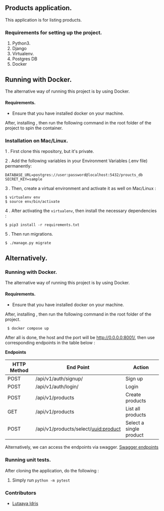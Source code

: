 ## Products application.

This application is for listing products.


### Requirements for setting up the project.

1. Python3. 
2. Django
3. Virtualenv.
4. Postgres DB
5. Docker

## Running with Docker.

The alternative way of running this project is by using Docker.

#### Requirements.

- Ensure that you have installed docker on your machine.

After, installing , then run the following command in the root folder of the 
project to spin the container.

### Installation on Mac/Linux.

1 . First clone this repository, but it's private.


2 . Add the following variables in your Environment Variables (.env file) permanently:

```
DATABASE_URL=postgres://user:password@localhost:5432/proucts_db
SECRET_KEY=sample
```


3 . Then, create a virtual environment and activate it as well on Mac/Linux :

```
$ virtualenv env
$ source env/bin/activate
```

4 . After activating the `virtualenv`, then install the necessary dependencies :

```
$ pip3 install -r requirements.txt
```

5 . Then run migrations. 

```
$ ./manage.py migrate
```

## Alternatively.

### Running with Docker.


The alternative way of running this project is by using Docker.

#### Requirements.

- Ensure that you have installed docker on your machine.

After, installing , then run the following command in the root folder of the 
project.


```
 $ docker compose up
```

After all is done, the host and the port will be http://0.0.0.0:8001/, then use corresponding endpoints in the table below :

**Endpoints**

| HTTP Method | End Point                              | Action                  |
|-------------|----------------------------------------|-------------------------|
| POST        | /api/v1/auth/signup/                   | Sign up                 |
| POST        | /api/v1/auth/login/                    | Login                   |
| POST        | /api/v1/products                       | Create products         |
| GET         | /api/v1/products                       | List all products       |
| POST        | /api/v1/products/select/<uuid:product> | Select a single product |



Alternatively, we can access the endpoints via swagger.
[Swagger endpoints](http://localhost:8001/swagger/)

### Running unit tests.

After cloning the application, do the following : 

1. Simply run ```python -m pytest```



### Contributors 

* [Lutaaya Idris](https://github.com/huxaiphaer)
